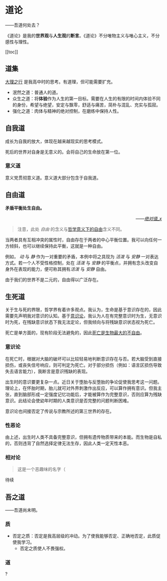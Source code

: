 # 道论
<div class="subtitle">——吾道何处去？</div>

《道论》是我的**世界观**与**人生观**的**断言**。《道论》不分唯物主义与唯心主义，不分感性与理性。

[[toc]]
## 道集
[大理之行](../essay.md#大理之行) 是我高中时的思考。有道理，但可能需要扩充。
* 泯然之道：普通人的道。
* 众生之道：将**体验**作为人生的第一目标。需要在人生的有限的时间内体验不同的身份，希望与绝望，安定与飘零，舒适与痛苦，简朴与混乱、充实与孤寂。
* 强化之道：肉体与精神的绝对控制，在磨练中保持人性。
## 自我道
成长为自我的放大，体现在越来越现实的思考模式。

死后的世界对自身是无意义的。会将自己的生命放在第一位。
### 意义道
意义党贯彻意义道。意义道大部分包含于自我道。
## 自由道
**矛盾平衡处生自由。**<div style="text-align: right;font-style: italic;">——[绝对值_x](../essay.md/#_2023-02-16)</div>
> 注意，此处 *自由* 的含义与[哲学意义下的自由](https://zh.wikipedia.org/zh-cn/%E8%87%AA%E7%94%B)含义不同。

当两者具有互相冲突的属性时，自由存在于两者的中心平衡位置。我可以向任何一方倾斜，也可以继续保持此平衡，这就是一种自由。

例如， *动* 与 *静* 作为一对重要的矛盾，本例中将之具现为 *活泼* 与 *安静* 一对表达方式。若一个人不受性格控制，处在 *活泼* 与 *安静* 的平衡点，并拥有念头改变自身外在表现的能力，便可称其拥有*活泼* 与 *安静* 自由。

由于我们的世界不是二元的，自由得以广泛存在。
## 生死道
关于生与死的界限，哲学界有着许多观点。我认为，生命是基于意识存在的，因此需要先声明我对意识的认知。基于[意识论](#意识论)，我认为人在有完整意识时为生，无意识时为死，在残缺意识状态下我无法定论，但我倾向与将残缺意识状态视为死亡。

死亡是单方面的，现有阶段无法避免的，因此[死亡是生物最大的不自由](../essay.md#_2023-03-07)。
### 意识论
在死亡时，根据对大脑的破坏可以比较轻易地判断意识存在与否。若大脑受到直接损伤，或丧失信号响应，则可判定为死亡。对于部分损伤（例如：语言区损伤导致失去语言能力），我断言是意识残缺的表现。

出生时的意识要更复杂一点。近日关于堕胎与反堕胎的争论促使我思考这一问题。理论上，在怀胎时期，胎儿就可对外界刺激作出反应，可以算作拥有意识。但我主张，直到脑部形成一定强度记忆功能后，才能被算作为完整意识，否则应算为残缺意识。此结论会使幼年时期的人类意识是否完整的问题判断困难。

意识论也间接否定了传说与宗教所述的第三世界的存在。
### 性恶论
由上述，出生时人类不具备完整意识，但拥有遗传物质带来的本能。而生物是自私的，否则违背了自然选择定律无法生存，因此人类一定天性本恶。
### 相对论
> 这是一个恶趣味的名字（

待续
## 吾之道
<div class="subtitle">——吾道尚未明。</div>

### 质
* 否定之质：否定是我高层级的冲动。为了使我能够否定、正确地否定，此质促使我学习。
    * 否定之质使人不畏强权。
### 道
?